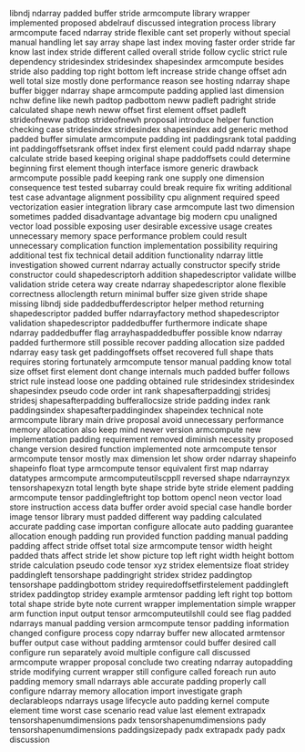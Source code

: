 libndj ndarray padded buffer stride armcompute library wrapper implemented proposed abdelrauf discussed integration process library armcompute faced ndarray stride flexible cant set properly without special manual handling let say array shape last index moving faster order stride far know last index stride different called overall stride follow cyclic strict rule dependency stridesindex stridesindex shapesindex armcompute besides stride also padding top right bottom left increase stride change offset adn well total size mostly done performance reason see hosting ndarray shape buffer bigger ndarray shape armcompute padding applied last dimension nchw define like newh padtop padbottom neww padleft padright stride calculated shape newh neww offset first element offset padleft strideofneww padtop strideofnewh proposal introduce helper function checking case stridesindex stridesindex shapesindex add generic method padded buffer simulate armcompute padding int paddingsrank total padding int paddingoffsetsrank offset index first element could padd ndarray shape calculate stride based keeping original shape paddoffsets could determine beginning first element though interface ismore generic drawback armcompute possible padd keeping rank one supply one dimension consequence test tested subarray could break require fix writing additional test case advantage alignment possibility cpu alignment required speed vectorization easier integration library case armcompute last two dimension sometimes padded disadvantage advantage big modern cpu unaligned vector load possible exposing user desirable excessive usage creates unnecessary memory space performance problem could result unnecessary complication function implementation possibility requiring additional test fix technical detail addition functionality ndarray little investigation showed current ndarray actually constructor specify stride constructor could shapedescriptorh addition shapedescriptor validate willbe validation stride cetera way create ndarray shapedescriptor alone flexible correctness alloclength return minimal buffer size given stride shape missing libndj side paddedbufferdescriptor helper method returning shapedescriptor padded buffer ndarrayfactory method shapedescriptor validation shapedescriptor paddedbuffer furthermore indicate shape ndarray paddedbuffer flag arrayhaspaddedbuffer possible know ndarray padded furthermore still possible recover padding allocation size padded ndarray easy task get paddingoffsets offset recovered full shape thats requires storing fortunately armcompute tensor manual padding know total size offset first element dont change internals much padded buffer follows strict rule instead loose one padding obtained rule stridesindex stridesindex shapesindex pseudo code order int rank shapesafterpaddingj stridesj stridesj shapesafterpadding bufferallocsize stride padding index rank paddingsindex shapesafterpaddingindex shapeindex technical note armcompute library main drive proposal avoid unnecessary performance memory allocation also keep mind newer version armcompute new implementation padding requirement removed diminish necessity proposed change version desired function implemented note armcompute tensor armcompute tensor mostly max dimension let show order ndarray shapeinfo shapeinfo float type armcompute tensor equivalent first map ndarray datatypes armcompute armcomputeutilscppll reversed shape ndarraynzyx tensorshapexyzn total length byte shape stride byte stride element padding armcompute tensor paddingleftright top bottom opencl neon vector load store instruction access data buffer order avoid special case handle border image tensor library must padded different way padding calculated accurate padding case importan configure allocate auto padding guarantee allocation enough padding run provided function padding manual padding padding affect stride offset total size armcompute tensor width height padded thats affect stride let show picture top left right width height bottom stride calculation pseudo code tensor xyz stridex elementsize float stridey paddingleft tensorshape paddingright stridex stridez paddingtop tensorshape paddingbottom stridey requiredoffsetfirstelement paddingleft stridex paddingtop stridey example armtensor padding left right top bottom total shape stride byte note current wrapper implementation simple wrapper arm function input output tensor armcomputeutilshll could see flag padded ndarrays manual padding version armcompute tensor padding information changed configure process copy ndarray buffer new allocated armtensor buffer output case without padding armtensor could buffer desired call configure run separately avoid multiple configure call discussed armcompute wrapper proposal conclude two creating ndarray autopadding stride modifying current wrapper still configure called foreach run auto padding memory small ndarrays able accurate padding properly call configure ndarray memory allocation import investigate graph declarableops ndarrays usage lifecycle auto padding kernel compute element time worst case scenario read value last element extrapadx tensorshapenumdimensions padx tensorshapenumdimensions pady tensorshapenumdimensions paddingsizepady padx extrapadx pady padx discussion